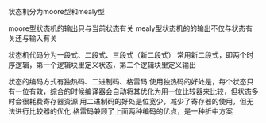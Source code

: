 状态机分为moore型和mealy型

moore型状态机的输出只与当前状态有关
mealy型状态机的的输出不仅与状态有关还与输入有关

状态机代码分为一段式、二段式、三段式（新二段式）
常用新二段式，即两个时序逻辑，第一个逻辑块里定义状态，第二个逻辑块里定义输出

状态的编码方式有独热码、二进制码、格雷码
使用独热码的好处是，每个状态只有一位有效，综合的时候编译器会自动将其优化为用一位比较器来比较，但状态多时会很耗费寄存器资源
用二进制码的好处是位宽少，减少了寄存器的使用，但无法进行比较器的优化
格雷码兼顾了上面两种编码的优点，是一种折中方案

